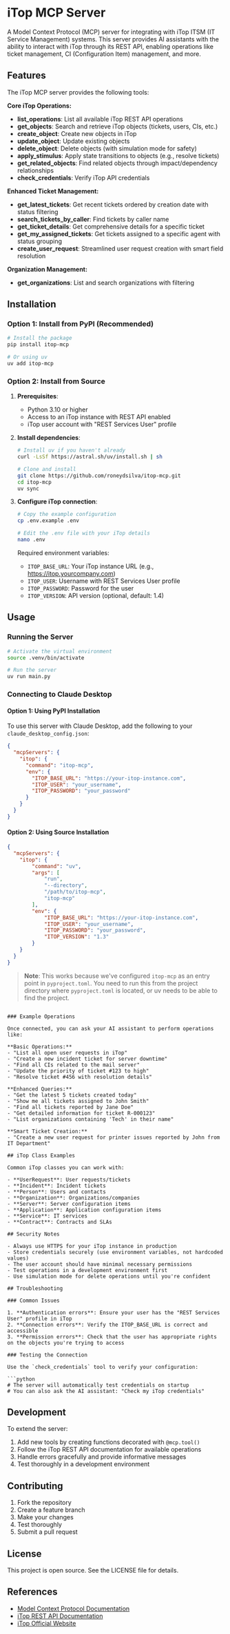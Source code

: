 # iTop MCP Server

A Model Context Protocol (MCP) server for integrating with iTop ITSM (IT Service Management) systems. This server provides AI assistants with the ability to interact with iTop through its REST API, enabling operations like ticket management, CI (Configuration Item) management, and more.

## Features

The iTop MCP server provides the following tools:

**Core iTop Operations:**
- **list_operations**: List all available iTop REST API operations
- **get_objects**: Search and retrieve iTop objects (tickets, users, CIs, etc.)
- **create_object**: Create new objects in iTop
- **update_object**: Update existing objects
- **delete_object**: Delete objects (with simulation mode for safety)
- **apply_stimulus**: Apply state transitions to objects (e.g., resolve tickets)
- **get_related_objects**: Find related objects through impact/dependency relationships
- **check_credentials**: Verify iTop API credentials

**Enhanced Ticket Management:**
- **get_latest_tickets**: Get recent tickets ordered by creation date with status filtering
- **search_tickets_by_caller**: Find tickets by caller name
- **get_ticket_details**: Get comprehensive details for a specific ticket
- **get_my_assigned_tickets**: Get tickets assigned to a specific agent with status grouping
- **create_user_request**: Streamlined user request creation with smart field resolution

**Organization Management:**
- **get_organizations**: List and search organizations with filtering

## Installation

### Option 1: Install from PyPI (Recommended)

```bash
# Install the package
pip install itop-mcp

# Or using uv
uv add itop-mcp
```

### Option 2: Install from Source

1. **Prerequisites**:
   - Python 3.10 or higher
   - Access to an iTop instance with REST API enabled
   - iTop user account with "REST Services User" profile

2. **Install dependencies**:
   ```bash
   # Install uv if you haven't already
   curl -LsSf https://astral.sh/uv/install.sh | sh
   
   # Clone and install
   git clone https://github.com/roneydsilva/itop-mcp.git
   cd itop-mcp
   uv sync
   ```

3. **Configure iTop connection**:
   ```bash
   # Copy the example configuration
   cp .env.example .env
   
   # Edit the .env file with your iTop details
   nano .env
   ```

   Required environment variables:
   - `ITOP_BASE_URL`: Your iTop instance URL (e.g., https://itop.yourcompany.com)
   - `ITOP_USER`: Username with REST Services User profile
   - `ITOP_PASSWORD`: Password for the user
   - `ITOP_VERSION`: API version (optional, default: 1.4)

## Usage

### Running the Server

```bash
# Activate the virtual environment
source .venv/bin/activate

# Run the server
uv run main.py
```

### Connecting to Claude Desktop

#### Option 1: Using PyPI Installation

To use this server with Claude Desktop, add the following to your `claude_desktop_config.json`:

```json
{
  "mcpServers": {
    "itop": {
      "command": "itop-mcp",
      "env": {
        "ITOP_BASE_URL": "https://your-itop-instance.com",
        "ITOP_USER": "your_username",
        "ITOP_PASSWORD": "your_password"
      }
    }
  }
}
```

#### Option 2: Using Source Installation

```json
{
  "mcpServers": {
    "itop": {
        "command": "uv",
        "args": [
            "run",
            "--directory",
            "/path/to/itop-mcp",
            "itop-mcp"
        ],
        "env": {
            "ITOP_BASE_URL": "https://your-itop-instance.com",
            "ITOP_USER": "your_username",
            "ITOP_PASSWORD": "your_password",
            "ITOP_VERSION": "1.3"
        }
    }
  }
}
```

> **Note**: This works because we've configured `itop-mcp` as an entry point in `pyproject.toml`. You need to run this from the project directory where `pyproject.toml` is located, or uv needs to be able to find the project.
```

### Example Operations

Once connected, you can ask your AI assistant to perform operations like:

**Basic Operations:**
- "List all open user requests in iTop"
- "Create a new incident ticket for server downtime"
- "Find all CIs related to the mail server"
- "Update the priority of ticket #123 to high"
- "Resolve ticket #456 with resolution details"

**Enhanced Queries:**
- "Get the latest 5 tickets created today"
- "Show me all tickets assigned to John Smith"
- "Find all tickets reported by Jane Doe"
- "Get detailed information for ticket R-000123"
- "List organizations containing 'Tech' in their name"

**Smart Ticket Creation:**
- "Create a new user request for printer issues reported by John from IT Department"

## iTop Class Examples

Common iTop classes you can work with:

- **UserRequest**: User requests/tickets
- **Incident**: Incident tickets
- **Person**: Users and contacts
- **Organization**: Organizations/companies
- **Server**: Server configuration items
- **Application**: Application configuration items
- **Service**: IT services
- **Contract**: Contracts and SLAs

## Security Notes

- Always use HTTPS for your iTop instance in production
- Store credentials securely (use environment variables, not hardcoded values)
- The user account should have minimal necessary permissions
- Test operations in a development environment first
- Use simulation mode for delete operations until you're confident

## Troubleshooting

### Common Issues

1. **Authentication errors**: Ensure your user has the "REST Services User" profile in iTop
2. **Connection errors**: Verify the ITOP_BASE_URL is correct and accessible
3. **Permission errors**: Check that the user has appropriate rights on the objects you're trying to access

### Testing the Connection

Use the `check_credentials` tool to verify your configuration:

```python
# The server will automatically test credentials on startup
# You can also ask the AI assistant: "Check my iTop credentials"
```

## Development

To extend the server:

1. Add new tools by creating functions decorated with `@mcp.tool()`
2. Follow the iTop REST API documentation for available operations
3. Handle errors gracefully and provide informative messages
4. Test thoroughly in a development environment

## Contributing

1. Fork the repository
2. Create a feature branch
3. Make your changes
4. Test thoroughly
5. Submit a pull request

## License

This project is open source. See the LICENSE file for details.

## References

- [Model Context Protocol Documentation](https://modelcontextprotocol.io/)
- [iTop REST API Documentation](https://www.itophub.io/wiki/page?id=latest:advancedtopics:rest_json)
- [iTop Official Website](https://www.combodo.com/itop)